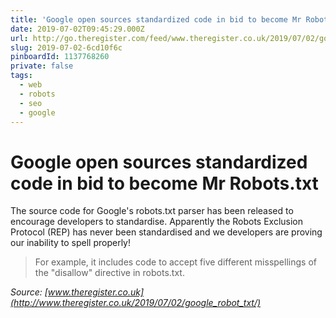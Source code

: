 ```yaml
---
title: 'Google open sources standardized code in bid to become Mr Robots.txt'
date: 2019-07-02T09:45:29.000Z
url: http://go.theregister.com/feed/www.theregister.co.uk/2019/07/02/google_robot_txt/
slug: 2019-07-02-6cd10f6c
pinboardId: 1137768260
private: false
tags:
  - web
  - robots
  - seo
  - google
---
```


# Google open sources standardized code in bid to become Mr Robots.txt

The source code for Google's robots.txt parser has been released to encourage developers to standardise. Apparently the Robots Exclusion Protocol (REP) has never been standardised and we developers are proving our inability to spell properly!

> For example, it includes code to accept five different misspellings of the "disallow" directive in robots.txt.

_Source: [www.theregister.co.uk](http://www.theregister.co.uk/2019/07/02/google_robot_txt/)_
